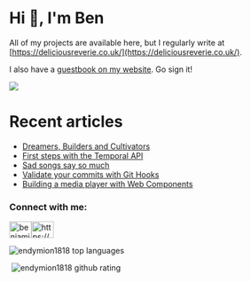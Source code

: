 <h1>Hi 👋, I'm Ben</h1>


All of my projects are available here, but I regularly write  at [https://deliciousreverie.co.uk/](https://deliciousreverie.co.uk/). 

I also have a [guestbook on my website](https://deliciousreverie.co.uk/guestbook/). Go sign it!

<a href="https://deliciousreverie.co.uk">
<img src="https://deliciousreverie.co.uk/images/default-share-card.png">
</a>

# Recent articles

<!-- BLOG-POST-LIST:START -->
- [Dreamers, Builders and Cultivators](https://deliciousreverie.co.uk/posts/dreamers-builders-cultivators/)
- [First steps with the Temporal API](https://deliciousreverie.co.uk/posts/first-steps-with-js-temporal/)
- [Sad songs say so much](https://deliciousreverie.co.uk/posts/sad-songs-say-so-much/)
- [Validate your commits with Git Hooks](https://deliciousreverie.co.uk/posts/validate-your-commits-with-git-hooks/)
- [Building a media player with Web Components](https://deliciousreverie.co.uk/posts/build-media-player-web-components/)
<!-- BLOG-POST-LIST:END -->

<h3>Connect with me:</h3>
<p><a href="https://linkedin.com/in/benjaminread1980"><img align="center" src="https://cdn.jsdelivr.net/npm/simple-icons@3.0.1/icons/linkedin.svg" alt="benjaminread1980" height="30" width="40" /></a><a href="https://deliciousreverie.co.uk/rss.xml"><img align="center" src="https://cdn.jsdelivr.net/npm/simple-icons@3.0.1/icons/rss.svg" alt="https://deliciousreverie.co.uk/feed.xml" height="30" width="40" /></a></p>

<p><img src="https://github-readme-stats.vercel.app/api/top-langs/?username=endymion1818&layout=compact" alt="endymion1818 top languages" /></p>

<p>&nbsp;<img src="https://github-readme-stats.vercel.app/api?username=endymion1818&show_icons=true" alt="endymion1818 github rating" /></p>

